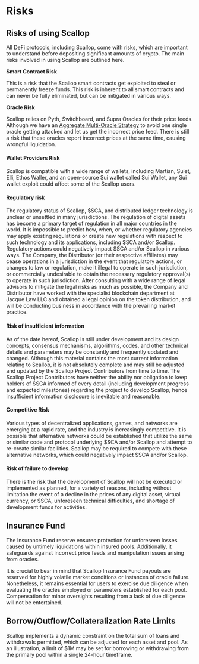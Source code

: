 # Risks

## Risks of using Scallop

All DeFi protocols, including Scallop, come with risks, which are important to understand before depositing significant amounts of crypto. The main risks involved in using Scallop are outlined here.

**Smart Contract Risk**

This is a risk that the Scallop smart contracts get exploited to steal or permanently freeze funds. This risk is inherent to all smart contracts and can never be fully eliminated, but can be mitigated in various ways.

**Oracle Risk**

Scallop relies on Pyth, Switchboard, and Supra Oracles for their price feeds. Although we have an [Aggregate Multi-Oracle Strategy](oracles.md#aggregate-multi-oracle-strategy) to avoid one single oracle getting attacked and let us get the incorrect price feed. There is still a risk that these oracles report incorrect prices at the same time, causing wrongful liquidation.

#### Wallet Providers **Risk**

Scallop is compatible with a wide range of wallets, including Martian, Suiet, Elli, Ethos Waller, and an open-source Sui wallet called Sui Wallet, any Sui wallet exploit could affect some of the Scallop users.

#### Regulatory risk

The regulatory status of Scallop, $SCA, and distributed ledger technology is unclear or unsettled in many jurisdictions. The regulation of digital assets has become a primary target of regulation in all major countries in the world. It is impossible to predict how, when, or whether regulatory agencies may apply existing regulations or create new regulations with respect to such technology and its applications, including $SCA and/or Scallop. Regulatory actions could negatively impact $SCA and/or Scallop in various ways. The Company, the Distributor (or their respective affiliates) may cease operations in a jurisdiction in the event that regulatory actions, or changes to law or regulation, make it illegal to operate in such jurisdiction, or commercially undesirable to obtain the necessary regulatory approval(s) to operate in such jurisdiction. After consulting with a wide range of legal advisors to mitigate the legal risks as much as possible, the Company and Distributor have worked with the specialist blockchain department at Jacque Law LLC and obtained a legal opinion on the token distribution, and will be conducting business in accordance with the prevailing market practice.

#### Risk of insufficient information

As of the date hereof, Scallop is still under development and its design concepts, consensus mechanisms, algorithms, codes, and other technical details and parameters may be constantly and frequently updated and changed. Although this material contains the most current information relating to Scallop, it is not absolutely complete and may still be adjusted and updated by the Scallop Project Contributors from time to time. The Scallop Project Contributors have neither the ability nor obligation to keep holders of $SCA informed of every detail (including development progress and expected milestones) regarding the project to develop Scallop, hence insufficient information disclosure is inevitable and reasonable.

#### Competitive Risk

Various types of decentralized applications, games, and networks are emerging at a rapid rate, and the industry is increasingly competitive. It is possible that alternative networks could be established that utilize the same or similar code and protocol underlying $SCA and/or Scallop and attempt to re-create similar facilities. Scallop may be required to compete with these alternative networks, which could negatively impact $SCA and/or Scallop.

#### Risk of failure to develop

There is the risk that the development of Scallop will not be executed or implemented as planned, for a variety of reasons, including without limitation the event of a decline in the prices of any digital asset, virtual currency, or $SCA, unforeseen technical difficulties, and shortage of development funds for activities.

## Insurance Fund

The Insurance Fund reserve ensures protection for unforeseen losses caused by untimely liquidations within insured pools. Additionally, it safeguards against incorrect price feeds and manipulation issues arising from oracles.

It is crucial to bear in mind that Scallop Insurance Fund payouts are reserved for highly volatile market conditions or instances of oracle failure. Nonetheless, it remains essential for users to exercise due diligence when evaluating the oracles employed or parameters established for each pool. Compensation for minor oversights resulting from a lack of due diligence will not be entertained.

## Borrow/Outflow/Collateralization Rate Limits

Scallop implements a dynamic constraint on the total sum of loans and withdrawals permitted, which can be adjusted for each asset and pool. As an illustration, a limit of $1M may be set for borrowing or withdrawing from the primary pool within a single 24-hour timeframe.
